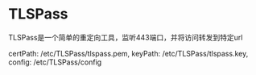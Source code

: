# TLSPass

TLSPass是一个简单的重定向工具，监听443端口，并将访问转发到特定url

certPath: /etc/TLSPass/tlspass.pem,
keyPath: /etc/TLSPass/tlspass.key,
config: /etc/TLSPass/config
